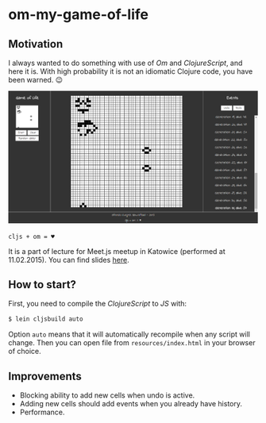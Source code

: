 # om-my-game-of-life

## Motivation

I always wanted to do something with use of *Om* and *ClojureScript*, and here it is. With high probability it is not an idiomatic Clojure code, you have been warned. :wink:

![Screenshot with example functionality](docs/GoL.png)

`cljs + om = ♥`

It is a part of lecture for Meet.js meetup in Katowice (performed at 11.02.2015). You can find slides [here](http://afronski.pl/presentations/).

## How to start?

First, you need to compile the *ClojureScript* to *JS* with:

```bash
$ lein cljsbuild auto
```

Option `auto` means that it will automatically recompile when any script will change. Then you can open file from `resources/index.html` in your browser of choice.

## Improvements

- Blocking ability to add new cells when undo is active.
- Adding new cells should add events when you already have history.
- Performance.

